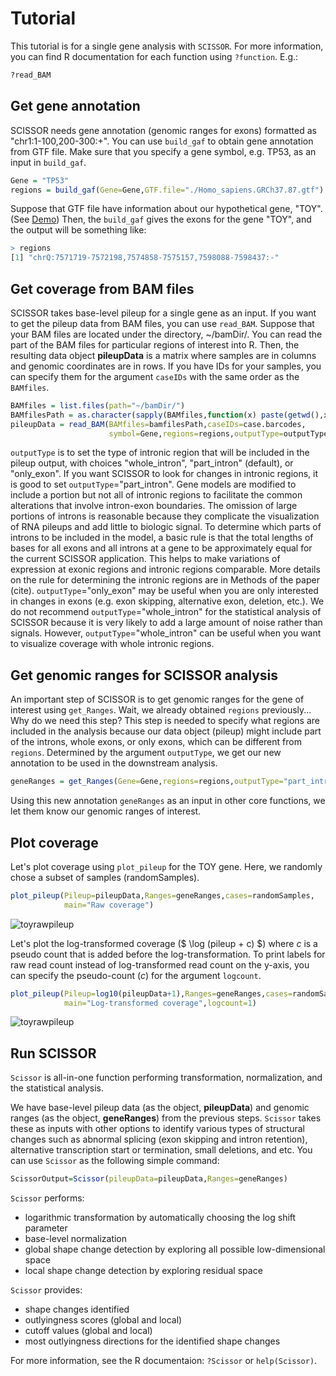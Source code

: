 
# Tutorial 

This tutorial is for a single gene analysis with `SCISSOR`. For more information, you can find R documentation for each function using `?function`. E.g.:

```r
?read_BAM
```

## Get gene annotation

SCISSOR needs gene annotation (genomic ranges for exons) formatted as "chr1:1-100,200-300:+". You can use `build_gaf` to obtain gene annotation from GTF file. Make sure that you specify a gene symbol, e.g. TP53, as an input in `build_gaf`.

```r
Gene = "TP53"
regions = build_gaf(Gene=Gene,GTF.file="./Homo_sapiens.GRCh37.87.gtf")
```

Suppose that GTF file have information about our hypothetical gene, "TOY". (See [Demo](example.md)) Then, the `build_gaf` gives the exons for the gene "TOY", and the output will be something like:

```r
> regions
[1] "chrQ:7571719-7572198,7574858-7575157,7598088-7598437:-"
```

## Get coverage from BAM files

SCISSOR takes base-level pileup for a single gene as an input. If you want to get the pileup data from BAM files, you can use `read_BAM`. Suppose that your BAM files are located under the directory, ~/bamDir/. You can read the part of the BAM files for particular regions of interest into R. Then, the resulting data object **pileupData** is a matrix where samples are in columns and genomic coordinates are in rows. If you have IDs for your samples, you can specify them for the argument `caseIDs` with the same order as the `BAMfiles`. 

```r
BAMfiles = list.files(path="~/bamDir/")
BAMfilesPath = as.character(sapply(BAMfiles,function(x) paste(getwd(),x,sep="/")))
pileupData = read_BAM(BAMfiles=bamfilesPath,caseIDs=case.barcodes,
                      symbol=Gene,regions=regions,outputType=outputType)
```

`outputType` is to set the type of intronic region that will be included in the pileup output, with choices "whole_intron", "part_intron" (default), or "only_exon". If you want SCISSOR to look for changes in intronic regions, it is good to set `outputType`="part_intron". Gene models are modified to include a portion but not all of intronic regions to facilitate the common alterations that involve intron-exon boundaries. The omission of large portions of introns is reasonable because they complicate the visualization of RNA pileups and add little to biologic signal. To determine which parts of introns to be included in the model, a basic rule is that the total lengths of bases for all exons and all introns at a gene to be approximately equal for the current SCISSOR application. This helps to make variations of expression at exonic regions and intronic regions comparable. More details on the rule for determining the intronic regions are in Methods of the paper (cite). `outputType`="only_exon" may be useful when you are only interested in changes in exons (e.g. exon skipping, alternative exon, deletion, etc.). We do not recommend `outputType`="whole_intron" for the statistical analysis of SCISSOR because it is very likely to add a large amount of noise rather than signals. However, `outputType`="whole_intron" can be useful when you want to visualize coverage with whole intronic regions. 


## Get genomic ranges for SCISSOR analysis

An important step of SCISSOR is to get genomic ranges for the gene of interest using `get_Ranges`. Wait, we already obtained `regions` previously... Why do we need this step? This step is needed to specify what regions are included in the analysis because our data object (pileup) might include part of the introns, whole exons, or only exons, which can be different from `regions`. Determined by the argument `outputType`, we get our new annotation to be used in the downstream analysis. 

```r
geneRanges = get_Ranges(Gene=Gene,regions=regions,outputType="part_intron")
```

Using this new annotation `geneRanges` as an input in other core functions, we let them know our genomic ranges of interest.

## Plot coverage

Let's plot coverage using `plot_pileup` for the TOY gene. Here, we randomly chose a subset of samples (randomSamples). 

```r
plot_pileup(Pileup=pileupData,Ranges=geneRanges,cases=randomSamples,
            main="Raw coverage")
```

![toyrawpileup](images/TOY_raw.png)

Let's plot the log-transformed coverage ($ \log (pileup + c) $) where $c$ is a pseudo count that is added before the log-transformation. To print labels for raw read count instead of log-transformed read count on the y-axis, you can specify the pseudo-count ($c$) for the argument `logcount`. 

```r
plot_pileup(Pileup=log10(pileupData+1),Ranges=geneRanges,cases=randomSamples,
            main="Log-transformed coverage",logcount=1)
```

![toyrawpileup](images/TOY_log.png)


## Run SCISSOR

`Scissor` is all-in-one function performing transformation, normalization, and the statistical analysis. 

We have base-level pileup data (as the object, **pileupData**) and genomic ranges (as the object, **geneRanges**) from the previous steps. `Scissor` takes these as inputs with other options to  identify various types of structural changes such as abnormal splicing (exon skipping and intron retention), alternative transcription start or termination, small deletions, and etc. You can use `Scissor` as the following simple command:

```r
ScissorOutput=Scissor(pileupData=pileupData,Ranges=geneRanges)
```

`Scissor` performs:

* logarithmic transformation by automatically choosing the log shift parameter
* base-level normalization   
* global shape change detection by exploring all possible low-dimensional space   
* local shape change detection by exploring residual space   



`Scissor` provides:

* shape changes identified
* outlyingness scores (global and local)  
* cutoff values (global and local)    
* most outlyingness directions for the identified shape changes   

For more information, see the R documentaion: `?Scissor` or `help(Scissor)`. 






